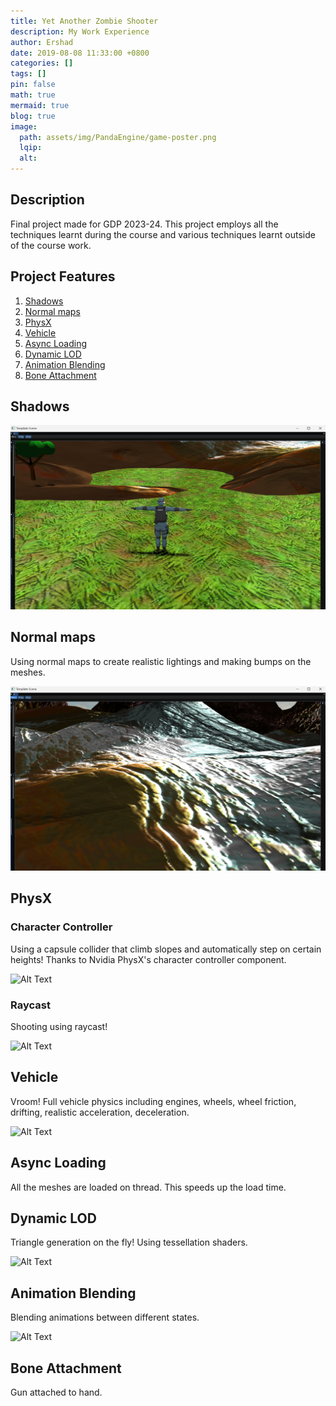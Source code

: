 ```yaml
---
title: Yet Another Zombie Shooter
description: My Work Experience
author: Ershad
date: 2019-08-08 11:33:00 +0800
categories: []
tags: []
pin: false
math: true
mermaid: true
blog: true
image:
  path: assets/img/PandaEngine/game-poster.png
  lqip:
  alt: 
---
```


## Description

Final project made for GDP 2023-24. This project employs all the techniques learnt during the course and various techniques learnt outside of the course work.

## Project Features

1. [Shadows](#shadows)
2. [Normal maps](#normal-maps)
3. [PhysX](#physx)
4. [Vehicle](#vehicle)
5. [Async Loading](#async-loading)
6. [Dynamic LOD](#dynamic-lod)
7. [Animation Blending](#animation-blending)
8. [Bone Attachment](#bone-attachment)

## Shadows

![alt-text](assets/img/PandaEngine/shadow.png)

## Normal maps

Using normal maps to create realistic lightings and making bumps on the meshes.

![alt-text](assets/img/PandaEngine/normal.png)

## PhysX

### Character Controller

Using a capsule collider that climb slopes and automatically step on certain heights! Thanks to Nvidia PhysX's character controller component.

![Alt Text](assets/img/PandaEngine/character-controller.gif)

### Raycast

Shooting using raycast!

![Alt Text](assets/img/PandaEngine/raycast.gif)

## Vehicle

Vroom! Full vehicle physics including engines, wheels, wheel friction, drifting, realistic acceleration, deceleration.

![Alt Text](assets/img/PandaEngine/vehicle.gif)

## Async Loading

All the meshes are loaded on thread. This speeds up the load time.

## Dynamic LOD

Triangle generation on the fly! Using tessellation shaders.

![Alt Text](assets/img/PandaEngine/dynamicLOD.gif)

## Animation Blending

Blending animations between different states.

![Alt Text](assets/img/PandaEngine/animation-blend.gif)

## Bone Attachment

Gun attached to hand.

